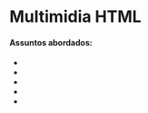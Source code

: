 # Multimidia HTML

#### Assuntos abordados: 

- [](aulas/)
- [](aulas/)
- [](aulas/)
- [](aulas/)
- [](aulas/)
